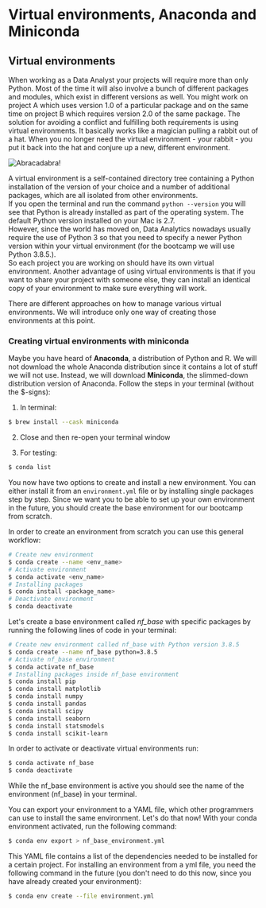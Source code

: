 # Virtual environments, Anaconda and Miniconda

## Virtual environments

When working as a Data Analyst your projects will require more than only Python. Most of the time it will also involve a bunch of different packages and modules, which exist in different versions as well. You might work on project A which uses version 1.0 of a particular package and on the same time on project B which requires version 2.0 of the same package. The solution for avoiding a conflict and fulfilling both requirements is using virtual environments. It basically works like a magician pulling a rabbit out of a hat. When you no longer need the virtual environment - your rabbit - you put it back into the hat and conjure up a new, different environment.

![Abracadabra!](https://media4.giphy.com/media/l41lPv1RcGVE1q5mo/giphy.gif)


A virtual environment is a self-contained directory tree containing a Python installation of the version of your choice and a number of additional packages, which are all isolated from other environments.  
If you open the terminal and run the command `python --version` you will see that Python is already installed as part of the operating system. The default Python version installed on your Mac is 2.7.   
However, since the world has moved on, Data Analytics nowadays usually require the use of Python 3 so that you need to specify a newer Python version within your virtual environment (for the bootcamp we will use Python 3.8.5.).  
So each project you are working on should have its own virtual environment. Another advantage of using virtual environments is that if you want to share your project with someone else, they can install an identical copy of your environment to make sure everything will work.   

There are different approaches on how to manage various virtual environments. We will introduce only one way of creating those environments at this point.

### Creating virtual environments with miniconda

Maybe you have heard of **Anaconda**, a distribution of Python and R. We will not download the whole Anaconda distribution since it contains a lot of stuff we will not use. Instead, we will download **Miniconda**, the slimmed-down distribution version of Anaconda. Follow the steps in your terminal (without the $-signs):

1. In terminal:
```BASH 
$ brew install --cask miniconda
```

2. Close and then re-open your terminal window

3. For testing: 
```BASH
$ conda list
```

You now have two options to create and install a new environment. You can either install it from an `environment.yml` file or by installing single packages step by step. Since we want you to be able to set up your own environment in the future, you should create the base environment for our bootcamp from scratch. 

In order to create an environment from scratch you can use this general workflow:
```BASH 
# Create new environment
$ conda create --name <env_name>
# Activate environment 
$ conda activate <env_name>
# Installing packages 
$ conda install <package_name>
# Deactivate environment
$ conda deactivate 
```
Let's create a base environment called *nf_base* with specific packages by running the following lines of code in your terminal:


```BASH 
# Create new environment called nf_base with Python version 3.8.5
$ conda create --name nf_base python=3.8.5
# Activate nf_base environment 
$ conda activate nf_base
# Installing packages inside nf_base environment
$ conda install pip
$ conda install matplotlib
$ conda install numpy
$ conda install pandas
$ conda install scipy
$ conda install seaborn
$ conda install statsmodels
$ conda install scikit-learn
```
In order to activate or deactivate virtual environments run:
```BASH 
$ conda activate nf_base
$ conda deactivate
```
While the nf_base environment is active you should see the name of the environment (nf_base) in your terminal. 

You can export your environment to a YAML file, which other programmers can use to install the same environment. Let's do that now! With your conda environment activated, run the following command: 
```BASH 
$ conda env export > nf_base_environment.yml
```
This YAML file contains a list of the dependencies needed to be installed for a certain project. For installing an environment from a yml file, you need the following command in the future (you don't need to do this now, since you have already created your environment):

```BASH 
$ conda env create --file environment.yml
 ```



